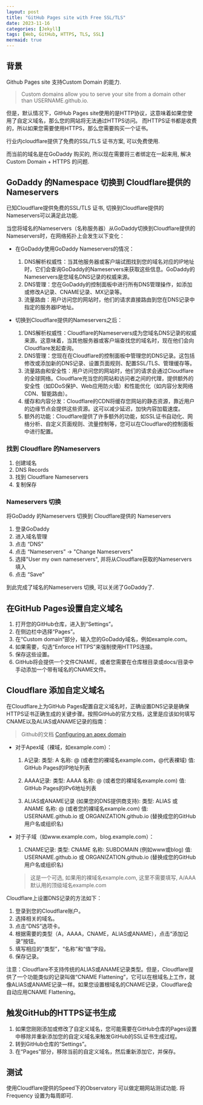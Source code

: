 ```yaml
---
layout: post
title: "GitHub Pages site with Free SSL/TLS"
date: 2023-11-16
categories: [Jekyll]
tags: [Web, GitHub, HTTPS, TLS, SSL]
mermaid: true
---
```


## 背景

Github Pages site 支持Custom Domain 的能力.
> Custom domains allow you to serve your site from a domain other than USERNAME.github.io.

但是，默认情况下，GitHub Pages site使用的是HTTP协议，这意味着如果您使用了自定义域名，那么您的网站将无法通过HTTPS访问。
而HTTPS证书都是收费的，所以如果您需要使用HTTPS，那么您需要购买一个证书。

行业内cloudflare提供了免费的SSL/TLS 证书方案, 可以免费使用.

而当前的域名是在GoDaddy 购买的, 所以现在需要将三者绑定在一起来用, 解决 Custom Domain + HTTPS 的问题.

## GoDaddy 的Namespace 切换到 Cloudflare提供的Nameservers

已知Cloudflare提供免费的SSL/TLS 证书, 切换到Cloudflare提供的Nameservers可以满足此功能.

当您将域名的Nameservers（名称服务器）从GoDaddy切换到Cloudflare提供的Nameservers时，在网络拓扑上会发生以下变化：

* 在GoDaddy使用GoDaddy Nameservers的情况：

  1. DNS解析权威性：当其他服务器或客户端试图找到您的域名对应的IP地址时，它们会查询GoDaddy的Nameservers来获取这些信息。GoDaddy的Nameservers是您域名DNS记录的权威来源。
  2. DNS管理：您在GoDaddy的控制面板中进行所有DNS管理操作，如添加或修改A记录、CNAME记录、MX记录等。
  3. 流量路由：用户访问您的网站时，他们的请求直接路由到您在DNS记录中指定的服务器IP地址。

* 切换到Cloudflare提供的Nameservers之后：

  1. DNS解析权威性：Cloudflare的Nameservers成为您域名DNS记录的权威来源。这意味着，当其他服务器或客户端查找您的域名时，现在他们会向Cloudflare发起查询。
  2. DNS管理：您现在在Cloudflare的控制面板中管理您的DNS记录。这包括修改或添加新的DNS记录、设置页面规则、配置SSL/TLS、管理缓存等。
  3. 流量路由和安全性：用户访问您的网站时，他们的请求会通过Cloudflare的全球网络。Cloudflare充当您的网站和访问者之间的代理，提供额外的安全性（如DDoS保护、Web应用防火墙）和性能优化（如内容分发网络CDN、智能路由）。
  4. 缓存和内容分发：Cloudflare的CDN将缓存您网站的静态资源，靠近用户的边缘节点会提供这些资源。这可以减少延迟，加快内容加载速度。
  5. 额外的功能：Cloudflare提供了许多额外的功能，如SSL证书自动化、网络分析、自定义页面规则、流量控制等，您可以在Cloudflare的控制面板中进行配置。

### 找到 Cloudflare 的Nameservers

1. 创建域名
2. DNS Records
3. 找到 Cloudflare Nameservers
4. 复制保存

### Nameservers 切换

将GoDaddy 的Nameservers 切换到 Cloudflare提供的 Nameservers

1. 登录GoDaddy
2. 进入域名管理
3. 点击 “DNS”
4. 点击 “Nameservers” -> "Change Nameservers"
5. 选择"User my own nameservers", 并将从Cloudflare获取的Nameservers 填入
6. 点击 “Save”

到此完成了域名的Nameservers 切换, 可以关闭了GoDaddy了.

## 在GitHub Pages设置自定义域名

1. 打开您的GitHub仓库，进入到“Settings”。
2. 在侧边栏中选择“Pages”。
3. 在“Custom domain”部分，输入您的GoDaddy域名，例如example.com。
4. 如果需要，勾选“Enforce HTTPS”来强制使用HTTPS连接。
5. 保存这些设置。
6. GitHub将会提供一个文件CNAME，或者您需要在仓库根目录或docs/目录中手动添加一个带有域名的CNAME文件。

## Cloudflare 添加自定义域名

在Cloudflare上为GitHub Pages配置自定义域名时，正确设置DNS记录是确保HTTPS证书正确生成的关键步骤。按照GitHub的官方文档，这里是应该如何填写CNAME以及ALIAS或ANAME记录的指南：

> Github的文档 [Configuring an apex domain](https://docs.github.com/en/pages/configuring-a-custom-domain-for-your-github-pages-site/managing-a-custom-domain-for-your-github-pages-site#configuring-an-apex-domain)

* 对于Apex域（裸域，如example.com）：

  1. A记录:
    类型: A
    名称: @ (或者您的裸域名example.com，@代表裸域)
    值: GitHub Pages的IP地址列表
  2. AAAA记录:
    类型: AAAA
    名称: @ (或者您的裸域名example.com)
    值: GitHub Pages的IPv6地址列表

  3. ALIAS或ANAME记录 (如果您的DNS提供商支持):
    类型: ALIAS 或 ANAME
    名称: @ (或者您的裸域名example.com)
    值: USERNAME.github.io 或 ORGANIZATION.github.io (替换成您的GitHub用户名或组织名)

* 对于子域（如www.example.com，blog.example.com）：

  1. CNAME记录:
    类型: CNAME
    名称: SUBDOMAIN (例如www或blog)
    值: USERNAME.github.io 或 ORGANIZATION.github.io (替换成您的GitHub用户名或组织名)
    > 这是一个可选, 如果用的裸域名example.com, 这里不需要填写, A/AAA默认用的顶级域名example.com

Cloudflare上设置DNS记录的方法如下：

1. 登录到您的Cloudflare账户。
2. 选择相关的域名。
3. 点击“DNS”选项卡。
4. 根据需要的类型（A，AAAA，CNAME，ALIAS或ANAME），点击“添加记录”按钮。
5. 填写相应的“类型”，“名称”和“值”字段。
6. 保存记录。

注意：Cloudflare不支持传统的ALIAS或ANAME记录类型。但是，Cloudflare提供了一个功能类似的记录叫做“CNAME Flattening”，它可以在根域名上工作，就像ALIAS或ANAME记录一样。如果您设置根域名的CNAME记录，Cloudflare会自动应用CNAME Flattening。

## 触发GitHub的HTTPS证书生成

 1. 如果您刚刚添加或修改了自定义域名，您可能需要在GitHub仓库的Pages设置中移除并重新添加您的自定义域名来触发GitHub的SSL证书生成过程。
 2. 转到GitHub仓库的“Settings”。
 3. 在“Pages”部分，移除当前的自定义域名，然后重新添加它，并保存。

## 测试

使用Cloudflare提供的Speed下的Observatory 可以做定期网站测试功能.
将Frequency 设置为每周即可.
